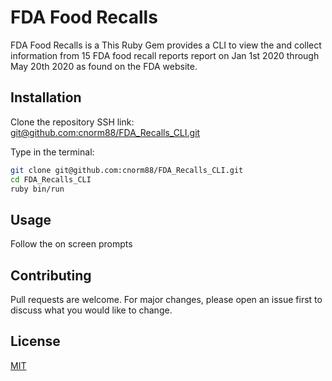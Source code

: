 # FDA Food Recalls

FDA Food Recalls is a
This Ruby Gem provides a CLI to view the and collect information from 15 FDA food recall reports report on Jan 1st 2020 through May 20th 2020 as found on the FDA website.

## Installation

Clone the repository SSH link:
[git@github.com:cnorm88/FDA_Recalls_CLI.git](git@github.com:cnorm88/FDA_Recalls_CLI.git)

Type in the terminal:
```bash
git clone git@github.com:cnorm88/FDA_Recalls_CLI.git
cd FDA_Recalls_CLI
ruby bin/run
```

## Usage

Follow the on screen prompts


## Contributing
Pull requests are welcome. For major changes, please open an issue first to discuss what you would like to change.

## License
[MIT](https://choosealicense.com/licenses/mit/)
